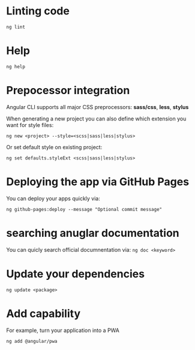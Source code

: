 
# Linting code

`ng lint`

# Help

`ng help`

# Prepocessor integration

Angular CLI supports all major CSS preprocessors: __sass/css__, __less__, __stylus__

When generating a new project you can also define which extension you want for style files:

`ng new <project> --style=<scss|sass|less|stylus>`

Or set default style on existing project:

`ng set defaults.styleExt <scss|sass|less|stylus>`

# Deploying the app via GitHub Pages

You can deploy your apps quickly via:

`ng github-pages:deploy --message "Optional commit message"`

# searching anuglar documentation
You can quicly search official documnentation via:
`ng doc <keyword>`

# Update your dependencies

`ng update <package>`

# Add capability

For example, turn your application into a PWA

`ng add @angular/pwa`